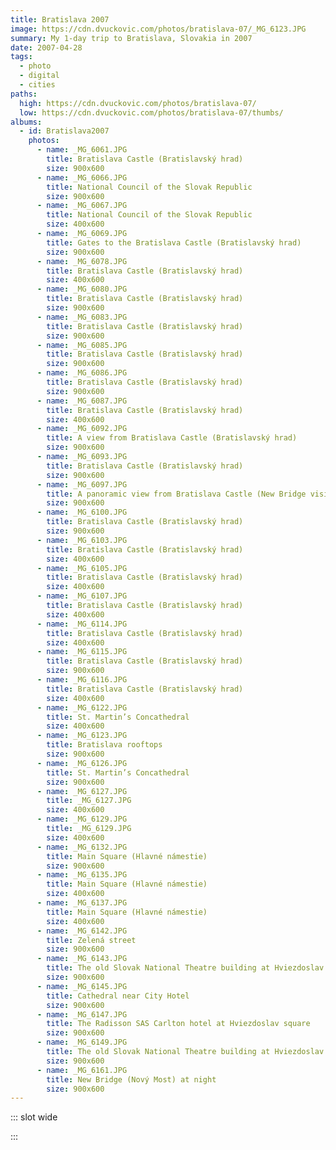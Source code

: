 ```yaml
---
title: Bratislava 2007
image: https://cdn.dvuckovic.com/photos/bratislava-07/_MG_6123.JPG
summary: My 1-day trip to Bratislava, Slovakia in 2007
date: 2007-04-28
tags:
  - photo
  - digital
  - cities
paths:
  high: https://cdn.dvuckovic.com/photos/bratislava-07/
  low: https://cdn.dvuckovic.com/photos/bratislava-07/thumbs/
albums:
  - id: Bratislava2007
    photos:
      - name: _MG_6061.JPG
        title: Bratislava Castle (Bratislavský hrad)
        size: 900x600
      - name: _MG_6066.JPG
        title: National Council of the Slovak Republic
        size: 900x600
      - name: _MG_6067.JPG
        title: National Council of the Slovak Republic
        size: 400x600
      - name: _MG_6069.JPG
        title: Gates to the Bratislava Castle (Bratislavský hrad)
        size: 900x600
      - name: _MG_6078.JPG
        title: Bratislava Castle (Bratislavský hrad)
        size: 400x600
      - name: _MG_6080.JPG
        title: Bratislava Castle (Bratislavský hrad)
        size: 900x600
      - name: _MG_6083.JPG
        title: Bratislava Castle (Bratislavský hrad)
        size: 900x600
      - name: _MG_6085.JPG
        title: Bratislava Castle (Bratislavský hrad)
        size: 900x600
      - name: _MG_6086.JPG
        title: Bratislava Castle (Bratislavský hrad)
        size: 900x600
      - name: _MG_6087.JPG
        title: Bratislava Castle (Bratislavský hrad)
        size: 400x600
      - name: _MG_6092.JPG
        title: A view from Bratislava Castle (Bratislavský hrad)
        size: 900x600
      - name: _MG_6093.JPG
        title: Bratislava Castle (Bratislavský hrad)
        size: 900x600
      - name: _MG_6097.JPG
        title: A panoramic view from Bratislava Castle (New Bridge visible)
        size: 900x600
      - name: _MG_6100.JPG
        title: Bratislava Castle (Bratislavský hrad)
        size: 900x600
      - name: _MG_6103.JPG
        title: Bratislava Castle (Bratislavský hrad)
        size: 400x600
      - name: _MG_6105.JPG
        title: Bratislava Castle (Bratislavský hrad)
        size: 400x600
      - name: _MG_6107.JPG
        title: Bratislava Castle (Bratislavský hrad)
        size: 400x600
      - name: _MG_6114.JPG
        title: Bratislava Castle (Bratislavský hrad)
        size: 400x600
      - name: _MG_6115.JPG
        title: Bratislava Castle (Bratislavský hrad)
        size: 900x600
      - name: _MG_6116.JPG
        title: Bratislava Castle (Bratislavský hrad)
        size: 400x600
      - name: _MG_6122.JPG
        title: St. Martin’s Concathedral
        size: 400x600
      - name: _MG_6123.JPG
        title: Bratislava rooftops
        size: 900x600
      - name: _MG_6126.JPG
        title: St. Martin’s Concathedral
        size: 900x600
      - name: _MG_6127.JPG
        title: _MG_6127.JPG
        size: 400x600
      - name: _MG_6129.JPG
        title: _MG_6129.JPG
        size: 400x600
      - name: _MG_6132.JPG
        title: Main Square (Hlavné námestie)
        size: 900x600
      - name: _MG_6135.JPG
        title: Main Square (Hlavné námestie)
        size: 400x600
      - name: _MG_6137.JPG
        title: Main Square (Hlavné námestie)
        size: 400x600
      - name: _MG_6142.JPG
        title: Zelená street
        size: 900x600
      - name: _MG_6143.JPG
        title: The old Slovak National Theatre building at Hviezdoslav square
        size: 900x600
      - name: _MG_6145.JPG
        title: Cathedral near City Hotel
        size: 900x600
      - name: _MG_6147.JPG
        title: The Radisson SAS Carlton hotel at Hviezdoslav square
        size: 900x600
      - name: _MG_6149.JPG
        title: The old Slovak National Theatre building at Hviezdoslav square
        size: 900x600
      - name: _MG_6161.JPG
        title: New Bridge (Nový Most) at night
        size: 900x600
---
```


::: slot wide

<PhotoAlbum id="Bratislava2007" />

:::
